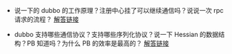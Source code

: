 - 说一下的 dubbo 的工作原理？注册中心挂了可以继续通信吗？说说一次 rpc 请求的流程？
[解答链接](https://github.com/doocs/advanced-java/blob/main/docs/distributed-system/dubbo-operating-principle.md)

- dubbo 支持哪些通信协议？支持哪些序列化协议？说一下 Hessian 的数据结构？PB 知道吗？为什么 PB 的效率是最高的？
[解答链接](https://github.com/doocs/advanced-java/blob/main/docs/distributed-system/dubbo-serialization-protocol.md)